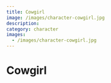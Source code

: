 ```yaml
---
title: Cowgirl
image: /images/character-cowgirl.jpg
description:
category: character
images:
  - /images/character-cowgirl.jpg
---
```


# Cowgirl
